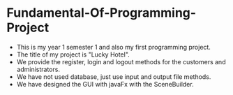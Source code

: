 # Fundamental-Of-Programming-Project
- This is my year 1 semester 1 and also my first programming project.
- The title of my project is "Lucky Hotel".
- We provide the register, login and logout methods for the customers and administrators.
- We have not used database, just use input and output file methods.
- We have designed the GUI with javaFx with the SceneBuilder.
